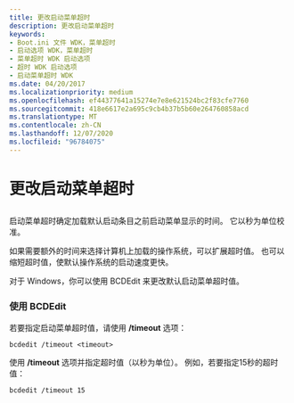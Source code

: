 ```yaml
---
title: 更改启动菜单超时
description: 更改启动菜单超时
keywords:
- Boot.ini 文件 WDK，菜单超时
- 启动选项 WDK，菜单超时
- 菜单超时 WDK 启动选项
- 超时 WDK 启动选项
- 启动菜单超时 WDK
ms.date: 04/20/2017
ms.localizationpriority: medium
ms.openlocfilehash: ef44377641a15274e7e8e621524bc2f83cfe7760
ms.sourcegitcommit: 418e6617e2a695c9cb4b37b5b60e264760858acd
ms.translationtype: MT
ms.contentlocale: zh-CN
ms.lasthandoff: 12/07/2020
ms.locfileid: "96784075"
---
```

# <a name="changing-the-boot-menu-time-out"></a>更改启动菜单超时


## <span id="ddk_changing_the_boot_menu_time_out_tools"></span><span id="DDK_CHANGING_THE_BOOT_MENU_TIME_OUT_TOOLS"></span>


启动菜单超时确定加载默认启动条目之前启动菜单显示的时间。 它以秒为单位校准。

如果需要额外的时间来选择计算机上加载的操作系统，可以扩展超时值。 也可以缩短超时值，使默认操作系统的启动速度更快。

对于 Windows，你可以使用 BCDEdit 来更改默认启动菜单超时值。

### <a name="span-idusing_bcdeditspanspan-idusing_bcdeditspanusing-bcdedit"></a><span id="using_bcdedit"></span><span id="USING_BCDEDIT"></span>使用 BCDEdit

若要指定启动菜单超时值，请使用 **/timeout** 选项：

```
bcdedit /timeout <timeout>
```

使用 **/timeout** 选项并指定超时值（以秒为单位）。 例如，若要指定15秒的超时值：

```
bcdedit /timeout 15
```

 

 





